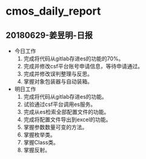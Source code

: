 # cmos_daily_report

## 20180629-姜昱明-日报
- 今日工作
    1. 完成将代码从gitlab存进es的功能的70%。
    2. 完成并修改csf平台账号申请信息，等待申请通过。
    3. 完成并修改误判整理与反思。
    4. 掌握对象包装器与自动装箱。
- 明日工作
    1. 完成将代码从gitlab存进es的功能。
    2. 试验通过csf平台调用es服务。
    3. 完成从es检索全部配置文件的功能。
    4. 完成将配置文件导出到excel的功能。
    5. 掌握参数数量可变的方法。
    6. 掌握枚举类。
    7. 掌握Class类。
    8. 掌握反射。
